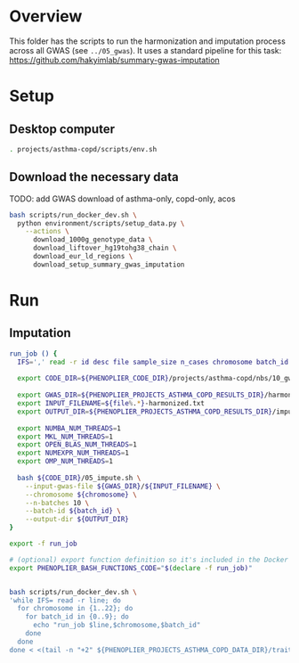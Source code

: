 # Overview

This folder has the scripts to run the harmonization and imputation process across all GWAS (see `../05_gwas`).
It uses a standard pipeline for this task: https://github.com/hakyimlab/summary-gwas-imputation 


# Setup

## Desktop computer

```bash
. projects/asthma-copd/scripts/env.sh
```

## Download the necessary data

TODO: add GWAS download of asthma-only, copd-only, acos

```bash
bash scripts/run_docker_dev.sh \
  python environment/scripts/setup_data.py \
    --actions \
      download_1000g_genotype_data \
      download_liftover_hg19tohg38_chain \
      download_eur_ld_regions \
      download_setup_summary_gwas_imputation
```


# Run

## Imputation

```bash
run_job () {
  IFS=',' read -r id desc file sample_size n_cases chromosome batch_id <<< "$1"
  
  export CODE_DIR=${PHENOPLIER_CODE_DIR}/projects/asthma-copd/nbs/10_gwas_harmonization
  
  export GWAS_DIR=${PHENOPLIER_PROJECTS_ASTHMA_COPD_RESULTS_DIR}/harmonized_gwas
  export INPUT_FILENAME=${file%.*}-harmonized.txt
  export OUTPUT_DIR=${PHENOPLIER_PROJECTS_ASTHMA_COPD_RESULTS_DIR}/imputed_gwas
  
  export NUMBA_NUM_THREADS=1
  export MKL_NUM_THREADS=1
  export OPEN_BLAS_NUM_THREADS=1
  export NUMEXPR_NUM_THREADS=1
  export OMP_NUM_THREADS=1
  
  bash ${CODE_DIR}/05_impute.sh \
    --input-gwas-file ${GWAS_DIR}/${INPUT_FILENAME} \
    --chromosome ${chromosome} \
    --n-batches 10 \
    --batch-id ${batch_id} \
    --output-dir ${OUTPUT_DIR}
}

export -f run_job

# (optional) export function definition so it's included in the Docker container
export PHENOPLIER_BASH_FUNCTIONS_CODE="$(declare -f run_job)"


bash scripts/run_docker_dev.sh \
'while IFS= read -r line; do
  for chromosome in {1..22}; do
    for batch_id in {0..9}; do
      echo "run_job $line,$chromosome,$batch_id"
    done
  done
done < <(tail -n "+2" ${PHENOPLIER_PROJECTS_ASTHMA_COPD_DATA_DIR}/traits_info.csv) | parallel -k --lb --halt 2 -j${PHENOPLIER_GENERAL_N_JOBS}'
```
